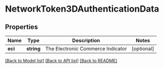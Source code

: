 # NetworkToken3DAuthenticationData

## Properties
Name | Type | Description | Notes
------------ | ------------- | ------------- | -------------
**eci** | **string** | The Electronic Commerce Indicator | [optional] 

[[Back to Model list]](../../README.md#documentation-for-models) [[Back to API list]](../../README.md#documentation-for-api-endpoints) [[Back to README]](../../README.md)

